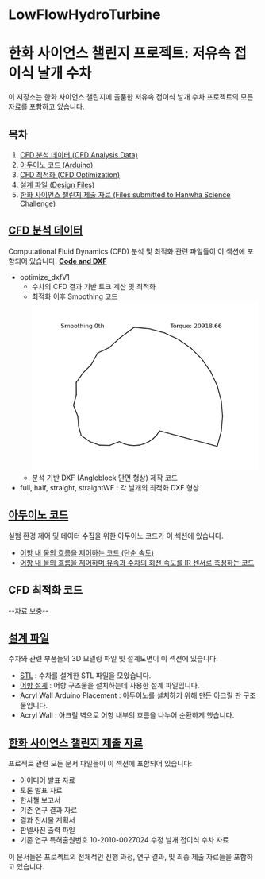 # LowFlowHydroTurbine
# 한화 사이언스 챌린지 프로젝트: 저유속 접이식 날개 수차

이 저장소는 한화 사이언스 챌린지에 출품한 저유속 접이식 날개 수차 프로젝트의 모든 자료를 포함하고 있습니다.

## 목차

1. [CFD 분석 데이터 (CFD Analysis Data)](#분석-데이터)
2. [아두이노 코드 (Arduino)](#아두이노-코드)
3. [CFD 최적화 (CFD Optimization)](#cfd-최적화)
4. [설계 파일 (Design Files)](#설계-파일)
5. [한화 사이언스 챌린지 제출 자료 (Files submitted to Hanwha Science Challenge)](#한화-사이언스-챌린지-제출-자료)

## [CFD 분석 데이터](./Analysis%20Data%20and%20Code/)

Computational Fluid Dynamics (CFD) 분석 및 최적화 관련 파일들이 이 섹션에 포함되어 있습니다.
[**Code and DXF**](./Analysis%20Data%20and%20Code/Code%20and%20DXF/)
- optimize_dxfV1
  - 수차의 CFD 결과 기반 토크 계산 및 최적화
  - 최적화 이후 Smoothing 코드
  ![alt text](<Analysis Data and Code/Code and DXF/IMG/smoothing_animation_with_torque.gif>)
  - 분석 기반 DXF (Angleblock 단면 형상) 제작 코드
- full, half, straight, straightWF : 각 날개의 최적화 DXF 형상

## [아두이노 코드](./Arduino/)

실험 환경 제어 및 데이터 수집을 위한 아두이노 코드가 이 섹션에 있습니다.
- [어항 내 물의 흐름을 제어하는 코드 (단순 속도)](./Arduino/Motor_Control_SpeedControlOnly)
- [어항 내 물의 흐름을 제어하며 유속과 수차의 회전 속도를 IR 센서로 측정하는 코드](./Arduino/Motor_Control_SpeedControlandTachometer)

## CFD 최적화 코드
--자료 보충--

## [설계 파일](./설계/)

수차와 관련 부품들의 3D 모델링 파일 및 설계도면이 이 섹션에 있습니다.

- [STL](./설계/STL/) : 수차를 설계한 STL 파일을 모았습니다.
- [어항 설계](./설계/어항%20설계/) : 어항 구조물을 설치하는데 사용한 설계 파일입니다.
- Acryl Wall Arduino Placement : 아두이노를 설치하기 위해 만든 아크릴 판 구조물입니다.
- Acryl Wall : 아크릴 벽으로 어항 내부의 흐름을 나누어 순환하게 했습니다.

## [한화 사이언스 챌린지 제출 자료](./한화%20사이언스%20챌린지%20제출%20자료/)

프로젝트 관련 모든 문서 파일들이 이 섹션에 포함되어 있습니다:

- 아이디어 발표 자료
- 토론 발표 자료
- 한사챌 보고서
- 기존 연구 결과 자료
- 결과 전시물 계획서
- 판넬사진 출력 파일
- 기존 연구 특허출원번호 10-2010-0027024 수정 날개 접이식 수차 자료

이 문서들은 프로젝트의 전체적인 진행 과정, 연구 결과, 및 최종 제출 자료들을 포함하고 있습니다.